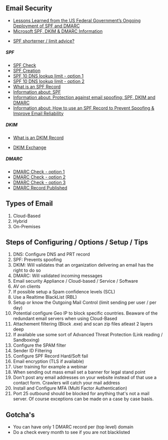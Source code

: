 ## Email Security
* [Lessons Learned from the US Federal Government’s Ongoing Deployment of SPF and DMARC](https://seanthegeek.net/310/spf-dmarc-federal-government-checkdmarc/)
* [Microsoft SPF, DKIM & DMARC Information](https://blogs.technet.microsoft.com/fasttracktips/2016/07/16/spf-dkim-dmarc-and-exchange-online/)
- [SPF shorterner / limit advice?](https://www.reddit.com/r/sysadmin/comments/96ybi0/spf_shorterner_limit_advice/)

##### SPF
* [SPF Check](https://www.fraudmarc.com/spf-record-check/)
* [SPF Creation](https://www.spfwizard.net/)
* [SPF 10 DNS lookup limit - option 1](https://serverfault.com/questions/584708/is-the-10-dns-lookup-limit-in-the-spf-spec-typically-enforced)
* [SPF 10 DNS lookup limit - option 2](https://www.reddit.com/r/sysadmin/comments/8ghwjo/spf_10_dns_lookup_limit/)
* [What is an SPF Record](https://www.digitalocean.com/community/tutorials/how-to-use-an-spf-record-to-prevent-spoofing-improve-e-mail-reliability)
* [Information about: SPF](http://www.openspf.org/)
* [Information about: Protection against email spoofing: SPF, DKIM and DMARC](https://techblog.exonet.nl/2017-02-03-spf-dkim-dmarc)
* [Information about: How to use an SPF Record to Prevent Spoofing & Improve Email Reliability](https://www.digitalocean.com/community/tutorials/how-to-use-an-spf-record-to-prevent-spoofing-improve-e-mail-reliability)

##### DKIM
* [What is an DKIM Record](https://support.dnsimple.com/articles/dkim-record/)
- [DKIM Exchange](https://github.com/Pro/dkim-exchange)

##### DMARC
* [DMARC Check - option 1](https://www.fraudmarc.com/dmarc-check/)
* [DMARC Check - option 2](https://dmarcian.com/dmarc-tools/)
* [DMARC Check - option 3](https://dmarc.org/resources/products-and-services/)
* [DMARC Record Published](https://mxtoolbox.com/problem/dmarc/dmarc-record-published)

## Types of Email
1. Cloud-Based
1. Hybrid
1. On-Premises

## Steps of Configuring / Options / Setup / Tips
1. DNS: Configure DNS and PRT record
1. SPF: Prevents spoofing
1. DKIM: Will validates that an organization delivering an email has the right to do so
1. DMARC: Will validated incoming messages
1. Email security Appliance / Cloud-based / Service / Software
1. AV on clients
1. If possible setup a Spam confidence levels (SCL)
1. Use a Realtime BlackList (RBL)
1. Setup or know the Outgoing Mail Control (limit sending per user / per day)
1. Potential configure Geo IP to block specific countries. Beaware of the redundant email servers when using Cloud-Based
1. Attachement filtering (Block .exe) and scan zip files atleast 2 layers deep
1. If available use some sort of Advanced Threat Protection (Link reading / Sandboxing) 
1. Configure the SPAM filter
1. Sender ID Filtering
1. Configure SPF Record Hard/Soft fail
1. Email encryption (TLS if available)
1. User training for example a webinar
1. When sending out mass email set a banner for legal stand point
1. Don't post any email addresses on your website instead of that use a contact form. Crawlers will catch your mail address
1. Install and Configure MFA (Multi Factor Authentication)
1. Port 25 outbound should be blocked for anything that's not a mail server. Of course exceptions can be made on a case by case basis.

## Gotcha's
* You can have only 1 DMARC record per (top level) domain
* Do a check every month to see if you are not blacklisted

